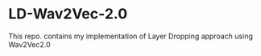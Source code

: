 # LD-Wav2Vec-2.0
This repo. contains my implementation of Layer Dropping approach using Wav2Vec2.0 

